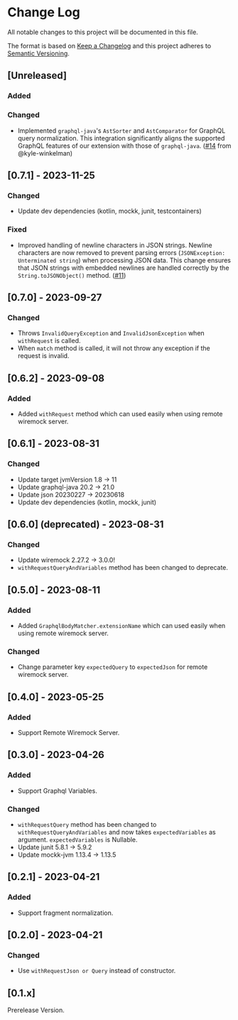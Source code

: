 # Change Log
All notable changes to this project will be documented in this file.

The format is based on [Keep a Changelog](http://keepachangelog.com/)
and this project adheres to [Semantic Versioning](http://semver.org/).

## [Unreleased]
### Added

### Changed
- Implemented `graphql-java`'s `AstSorter` and `AstComparator` for GraphQL query normalization. This integration significantly aligns the supported GraphQL features of our extension with those of `graphql-java`. ([#14](https://github.com/wiremock/wiremock-graphql-extension/pull/14) from @kyle-winkelman)

## [0.7.1] - 2023-11-25
### Changed
- Update dev dependencies (kotlin, mockk, junit, testcontainers)

### Fixed
- Improved handling of newline characters in JSON strings. Newline characters are now removed to prevent parsing errors (`JSONException: Unterminated string`) when processing JSON data. This change ensures that JSON strings with embedded newlines are handled correctly by the `String.toJSONObject()` method. ([#11](https://github.com/wiremock/wiremock-graphql-extension/issues/11))

## [0.7.0] - 2023-09-27
### Changed
- Throws `InvalidQueryException` and `InvalidJsonException` when `withRequest` is called.
- When `match` method is called, it will not throw any exception if the request is invalid.

## [0.6.2] - 2023-09-08
### Added
- Added `withRequest` method which can used easily when using remote wiremock server.

## [0.6.1] - 2023-08-31
### Changed
- Update target jvmVersion 1.8 -> 11
- Update graphql-java 20.2 -> 21.0
- Update json 20230227 -> 20230618
- Update dev dependencies (kotlin, mockk, junit)

## [0.6.0] (deprecated) - 2023-08-31
### Changed
- Update wiremock 2.27.2 -> 3.0.0!
- `withRequestQueryAndVariables` method has been changed to deprecate.

## [0.5.0] - 2023-08-11
### Added
- Added `GraphqlBodyMatcher.extensionName` which can used easily when using remote wiremock server.

### Changed
- Change parameter key `expectedQuery` to `expectedJson` for remote wiremock server.

## [0.4.0] - 2023-05-25
### Added
- Support Remote Wiremock Server.

## [0.3.0] - 2023-04-26
### Added
- Support Graphql Variables.

### Changed
- `withRequestQuery` method has been changed to `withRequestQueryAndVariables` and now takes `expectedVariables` as argument. `expectedVariables` is Nullable.
- Update junit 5.8.1 -> 5.9.2
- Update mockk-jvm 1.13.4 -> 1.13.5

## [0.2.1] - 2023-04-21
### Added
- Support fragment normalization.

## [0.2.0] - 2023-04-21
### Changed
- Use `withRequestJson or Query` instead of constructor.

## [0.1.x]
Prerelease Version.
